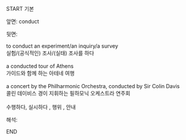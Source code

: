 START
기본

앞면:
conduct


뒷면:
<div>to conduct an experiment/an inquiry/a survey </div><div>실험/(공식적인) 조사/(실태) 조사를 하다</div><div><br></div><div><div>a conducted tour of Athens </div><div>가이드와 함께 하는 아테네 여행</div></div><div><br></div><div><div>a concert by the Philharmonic Orchestra, conducted by Sir Colin Davis </div><div>콜린 데이비스 경이 지휘하는 필하모닉 오케스트라 연주회</div></div><div><br></div><div>수행하다,  실시하다 , 행위 , 안내</div>


해석:

END